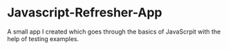 # Javascript-Refresher-App
A small app I created which goes through the basics of JavaScrpit with the help of testing examples. 
